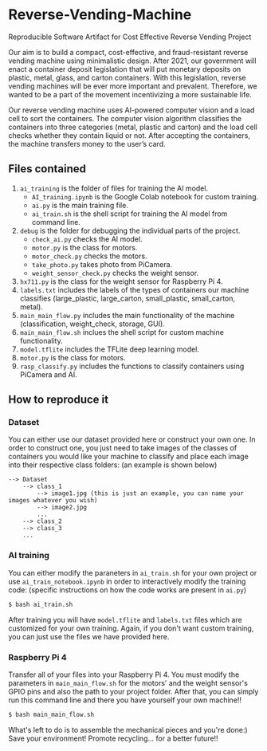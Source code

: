 # Reverse-Vending-Machine
Reproducible Software Artifact for Cost Effective Reverse Vending Project

Our aim is to build a compact, cost-effective, and fraud-resistant reverse vending machine using minimalistic design. After 2021, our government will enact a container deposit legislation that will put monetary deposits on plastic, metal, glass, and carton containers. With this legislation, reverse vending machines will be ever more important and prevalent. Therefore, we wanted to be a part of the movement incentivizing a more sustainable life.

Our reverse vending machine uses AI-powered computer vision and a load cell to sort the containers. The computer vision algorithm classifies the containers into three categories (metal, plastic and carton) and the load cell checks whether they contain liquid or not. After accepting the containers, the machine transfers money to the user’s card.

## Files contained
1) ```ai_training``` is the folder of files for training the AI model. 
    * ```AI_training.ipynb``` is the Google Colab notebook for custom training.
    * ```ai.py``` is the main training file.
    * ```ai_train.sh``` is the shell script for training the AI model from command line.
2) ```debug``` is the folder for debugging the individual parts of the project.
    * ```check_ai.py``` checks the AI model.
    * ```motor.py``` is the class for motors.
    * ```motor_check.py``` checks the motors.
    * ```take_photo.py``` takes photo from PiCamera.
    * ```weight_sensor_check.py``` checks the weight sensor.
3) ```hx711.py``` is the class for the weight sensor for Raspberry Pi 4.
4) ```labels.txt``` includes the labels of the types of containers our machine classifies (large_plastic, large_carton, small_plastic, small_carton, metal).
5) ```main_main_flow.py``` includes the main functionality of the machine (classification, weight_check, storage, GUI).
6) ```main_main_flow.sh``` inclues the shell script for custom machine functionality.
7) ```model.tflite``` includes the TFLite deep learning model. 
8) ```motor.py``` is the class for motors.
9) ```rasp_classify.py``` includes the functions to classify containers using PiCamera and AI.

## How to reproduce it
### Dataset
You can either use our dataset provided here or construct your own one. In order to construct one, you just need to take images of the classes of containers you would like your machine to classify and place each image into their respective class folders: (an example is shown below)
```
--> Dataset
    --> class_1
        --> image1.jpg (this is just an example, you can name your images whatever you wish)
        --> image2.jpg
        ...
    --> class_2
    --> class_3
    ...
```

### AI training
You can  either modify the paraneters in ```ai_train.sh``` for your own project or use ```ai_train_notebook.ipynb``` in order to interactively modify the training code: (specific instructions on how the code works are present in ```ai.py```)
```sh
$ bash ai_train.sh
```
After training you will have ```model.tflite``` and ```labels.txt``` files which are customized for your own training. Again, if you don't want custom training, you can just use the files we have provided here. 

### Raspberry Pi 4
Transfer all of your files into your Raspberry Pi 4. You must modify the parameters in ```main_main_flow.sh``` for the motors' and the weight sensor's GPIO pins and also the path to your project folder. After that, you can simply run  this command line and there you have yourself your own machine!! 
```sh
$ bash main_main_flow.sh
```
What's left to do is to assemble the mechanical pieces and you're done:) Save your environment! Promote recycling... for a better future!!
